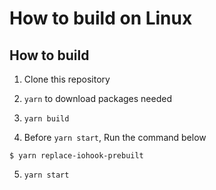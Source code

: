 # How to build on Linux

## How to build

1. Clone this repository

2. `yarn` to download packages needed

3. `yarn build`

4. Before `yarn start`, Run the command below

```shell
$ yarn replace-iohook-prebuilt
```

5. `yarn start`

